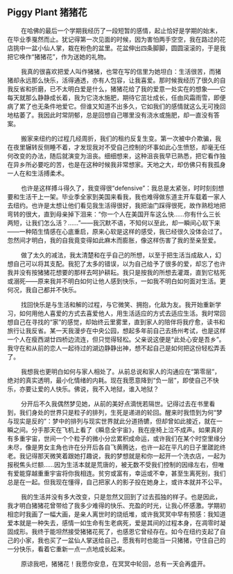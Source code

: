 ## Piggy Plant 猪猪花

&nbsp;&nbsp;&nbsp;&nbsp;&nbsp;&nbsp;&nbsp;&nbsp;在哈佛的最后一个学期我经历了一段短暂的感情，起止恰好是学期的始末，在毕业季戛然而止。犹记得第一次见面的时候，因为害怕两手空空，我在路过的花店挑中一盆小仙人掌，栽在粉色的盆里。花盆伸出四条脚脚，圆圆滚滚的，于是我把它唤作“猪猪花”，作为送她的礼物。

&nbsp;&nbsp;&nbsp;&nbsp;&nbsp;&nbsp;&nbsp;&nbsp;我真的很喜欢把爱人叫作猪猪，也常在写的信里为她坦白：生活很苦，而猪猪却永远那么快乐，活得通透，亦有人包容，让我喜爱。那时候我经历了很久的自我反省和折磨，已不太明白爱是什么，猪猪花给了我的爱意一处实在的想象——它每天就那么静静成长着，我为它浇水施肥，期待它茁壮成长，任由风霜雨雪，即便病了累了也无条件地爱它。但谁又知道不出多久，它如我们的感情就这么无可挽回地枯萎了。我因此时常阴郁，总是回想自己哪里没有浇水或施肥，却一直没有答案。

&nbsp;&nbsp;&nbsp;&nbsp;&nbsp;&nbsp;&nbsp;&nbsp;搬家来纽约的过程几经周折，我们的租约反复生变。第一次被中介欺骗，我在夜里辗转反侧睡不着，才发现我对不受自己控制的坏事如此心生愤怒，却毫无任何改变的办法，随后就演变为沮丧。细细想来，这种沮丧我早已熟悉，把它看作独在异乡所必要吃的苦，也是在这种时候我非常想家。天地之大，却仿佛只有我孤身一人在和生活搏柔术。

&nbsp;&nbsp;&nbsp;&nbsp;&nbsp;&nbsp;&nbsp;&nbsp;也许是这样搏斗得久了，我变得很“defensive”：我总是太紧张，时时刻刻想要和生活干上一架。毕业季全家到美国来看我，我也难得做东道主开车载着一家人去纽约。也许是太想让他们看见我生活得很好，我把油门踩得很死，故作熟稔地把弯转的很大，直到母亲掉下泪来：“你一个人在美国开车这么快……你有什么三长两短，让我们怎么活？……”——我沉默不语，不知何以至此，却一瞬间心软下来——一种陌生情感在心底重启，原来心软是这样的感受，我已经很久没体会过了。忽然间才明白，我的自我竟变得如此麻木而膨胀，像这样伤害了我的至亲至爱。

&nbsp;&nbsp;&nbsp;&nbsp;&nbsp;&nbsp;&nbsp;&nbsp;做了太久的减法，我太清楚和在乎自己的所想，以至于把生活当成敌人，幻想自己可以将其支配。我犯了太多的错误，以为自己给予了很多的爱，却忘了也许我并没有按猪猪花想要的那样去呵护耕耘。我只是按我的所想去灌溉，直到它枯死或溺死——原来我并不明白如何让他人感到快乐，一如我不明白如何面对生活。更何况，我自己都并不快乐。

&nbsp;&nbsp;&nbsp;&nbsp;&nbsp;&nbsp;&nbsp;&nbsp;找回快乐是与生活和解的过程，与它微笑、拥抱，化敌为友。我开始重新学习，如何用他人喜爱的方式去喜爱他人，用生活适应的方式去适应生活。我时常回想自己在寻找的“家”的感觉，却始终云里雾里，直到家人的陪伴将我疗愈，读书和旅行让我反省。某一天我漫步在中央公园，想起多年前自己去扬州考试，也是这样一个人在瘦西湖廿四桥边流连，但只觉得轻松。父亲说这便是“此处心安是吾乡”。我守在和从前的恋人一起待过的湖边静静出神，想不起自己是如何把这份轻松弄丢了。

&nbsp;&nbsp;&nbsp;&nbsp;&nbsp;&nbsp;&nbsp;&nbsp;我想我也更明白如何与家人相处了。从前总说和家人的沟通应在“第零层”，绝对的真实透明，最小化情绪的内耗。现在我愿意降到“负一层”，即使自己不快乐，亦要让爱的人快乐。佛说，我不入地狱，谁入地狱？

&nbsp;&nbsp;&nbsp;&nbsp;&nbsp;&nbsp;&nbsp;&nbsp;分开后不久我偶然梦见她，从前的美好点滴恍若隔世。记得过去在书里看到，我们身处的世界只是粒子的排列，生死是递进的轮回。醒来时我悟到为何“梦与现实是反的”：梦中的排列与现实世界就此分道扬镳，但却曾如此接近，就在一瞬之间。分手那天在飞机上看了《瞬息全宇宙》，我在座椅上泣不成声。如果真的有多重宇宙，世间一个个粒子的微小分岔累积成命运，或许我们在某个时空里缘分未尽，像是男女主角也许在分开后各自飞黄腾达，也许一起在平凡的日子里蹉跎终老。我记得那天微笑着跟她打趣说，我的梦想就是和你一起开一个洗衣店，一起为报税焦头烂额……因为生活本就是荒唐的，被无数不受我们控制的因缘左右，但唯有爱能穿越重重宇宙将你我相连。贫穷或富有，幸运或不幸，甚至生离死别，我们总是在一起。但我现在懂得，自己把家人的影子投在她身上，或许本就并不公平。

&nbsp;&nbsp;&nbsp;&nbsp;&nbsp;&nbsp;&nbsp;&nbsp;我的生活并没有多大改变，只是忽然又回到了过去孤独的样子。也是因此，我才明白猪猪花曾带给了我多少难得的快乐、充盈的时光，让我心怀感激。学期初相恋时我画了一幅大画，是亲人离世时的烧纸堆，或许我冥冥中早有预感：我知道爱本就是一种失去，感情一如生命有生老病死，爱是其间的过程本身，在凋零时凝固成形。我终于能坦然接受猪猪花死了，也感恩它曾经存在。如今在纽约支起了自己的小家，我也买了一盆仙人掌送给自己，愿我有时也能当一只猪猪，守住自己的一分快乐，看着它重新一点一点地成长起来。

&nbsp;&nbsp;&nbsp;&nbsp;&nbsp;&nbsp;&nbsp;&nbsp;原谅我吧，猪猪花！我愿你安息，在冥冥中轮回，总有一天会再盛开。